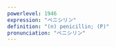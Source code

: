```yaml
---
powerlevel: 1946
expression: "ペニシリン"
definition: "(n) penicillin; (P)"
pronunciation: "ペニシリン"
---
```

